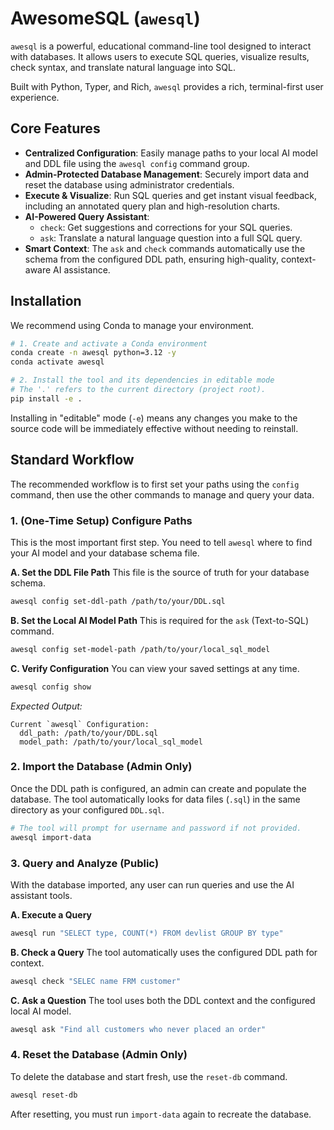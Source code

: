 # AwesomeSQL (`awesql`)

`awesql` is a powerful, educational command-line tool designed to interact with databases. It allows users to execute SQL queries, visualize results, check syntax, and translate natural language into SQL.

Built with Python, Typer, and Rich, `awesql` provides a rich, terminal-first user experience.

## Core Features

-   **Centralized Configuration**: Easily manage paths to your local AI model and DDL file using the `awesql config` command group.
-   **Admin-Protected Database Management**: Securely import data and reset the database using administrator credentials.
-   **Execute & Visualize**: Run SQL queries and get instant visual feedback, including an annotated query plan and high-resolution charts.
-   **AI-Powered Query Assistant**:
    -   `check`: Get suggestions and corrections for your SQL queries.
    -   `ask`: Translate a natural language question into a full SQL query.
-   **Smart Context**: The `ask` and `check` commands automatically use the schema from the configured DDL path, ensuring high-quality, context-aware AI assistance.

## Installation

We recommend using Conda to manage your environment.

```bash
# 1. Create and activate a Conda environment
conda create -n awesql python=3.12 -y
conda activate awesql

# 2. Install the tool and its dependencies in editable mode
# The '.' refers to the current directory (project root).
pip install -e .
```

Installing in "editable" mode (`-e`) means any changes you make to the source code will be immediately effective without needing to reinstall.

## Standard Workflow

The recommended workflow is to first set your paths using the `config` command, then use the other commands to manage and query your data.

### 1. (One-Time Setup) Configure Paths

This is the most important first step. You need to tell `awesql` where to find your AI model and your database schema file.

**A. Set the DDL File Path**
This file is the source of truth for your database schema.
```bash
awesql config set-ddl-path /path/to/your/DDL.sql
```

**B. Set the Local AI Model Path**
This is required for the `ask` (Text-to-SQL) command.
```bash
awesql config set-model-path /path/to/your/local_sql_model
```

**C. Verify Configuration**
You can view your saved settings at any time.
```bash
awesql config show
```
*Expected Output:*
```
Current `awesql` Configuration:
  ddl_path: /path/to/your/DDL.sql
  model_path: /path/to/your/local_sql_model
```

### 2. Import the Database (Admin Only)

Once the DDL path is configured, an admin can create and populate the database. The tool automatically looks for data files (`.sql`) in the same directory as your configured `DDL.sql`.

```bash
# The tool will prompt for username and password if not provided.
awesql import-data
```

### 3. Query and Analyze (Public)

With the database imported, any user can run queries and use the AI assistant tools.

**A. Execute a Query**
```bash
awesql run "SELECT type, COUNT(*) FROM devlist GROUP BY type"
```

**B. Check a Query**
The tool automatically uses the configured DDL path for context.
```bash
awesql check "SELEC name FRM customer"
```

**C. Ask a Question**
The tool uses both the DDL context and the configured local AI model.
```bash
awesql ask "Find all customers who never placed an order"
```

### 4. Reset the Database (Admin Only)

To delete the database and start fresh, use the `reset-db` command.

```bash
awesql reset-db
```
After resetting, you must run `import-data` again to recreate the database. 